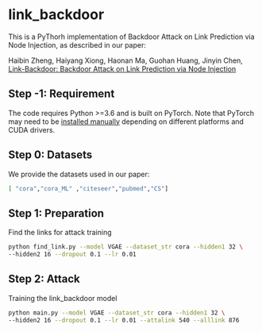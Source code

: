 # link_backdoor
This is a PyThorh implementation of Backdoor Attack on Link Prediction via Node Injection, as described in our paper:

Haibin Zheng, Haiyang Xiong, Haonan Ma, Guohan Huang, Jinyin Chen, [Link-Backdoor: Backdoor Attack on Link Prediction via Node Injection](https://doi.org/10.48550/arXiv.2208.06776)
 


## Step -1: Requirement

The code requires Python >=3.6 and is built on PyTorch. Note that PyTorch may need to be [installed manually](https://pytorch.org/get-started/locally/) depending on different platforms and CUDA drivers.

## Step 0: Datasets

We provide the datasets used in our paper:

```bash
[ "cora","cora_ML" ,"citeseer","pubmed","CS"]
```

## Step 1: Preparation

Find the links for attack training
```bash
python find_link.py --model VGAE --dataset_str cora --hidden1 32 \
--hidden2 16 --dropout 0.1 --lr 0.01
```

## Step 2: Attack

Training the link_backdoor model
```bash
python main.py --model VGAE --dataset_str cora --hidden1 32 \
--hidden2 16 --dropout 0.1 --lr 0.01 --attalink 540 --alllink 876
```